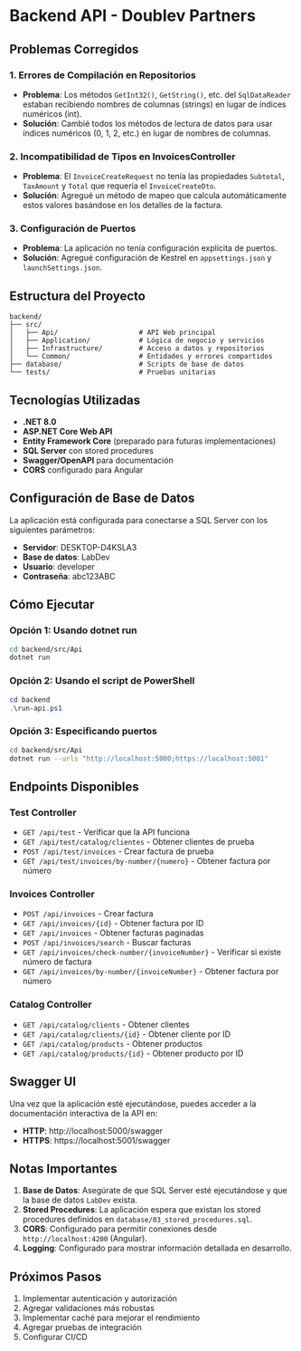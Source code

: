 # Backend API - Doublev Partners

## Problemas Corregidos

### 1. Errores de Compilación en Repositorios
- **Problema**: Los métodos `GetInt32()`, `GetString()`, etc. del `SqlDataReader` estaban recibiendo nombres de columnas (strings) en lugar de índices numéricos (int).
- **Solución**: Cambié todos los métodos de lectura de datos para usar índices numéricos (0, 1, 2, etc.) en lugar de nombres de columnas.

### 2. Incompatibilidad de Tipos en InvoicesController
- **Problema**: El `InvoiceCreateRequest` no tenía las propiedades `Subtotal`, `TaxAmount` y `Total` que requería el `InvoiceCreateDto`.
- **Solución**: Agregué un método de mapeo que calcula automáticamente estos valores basándose en los detalles de la factura.

### 3. Configuración de Puertos
- **Problema**: La aplicación no tenía configuración explícita de puertos.
- **Solución**: Agregué configuración de Kestrel en `appsettings.json` y `launchSettings.json`.

## Estructura del Proyecto

```
backend/
├── src/
│   ├── Api/                    # API Web principal
│   ├── Application/            # Lógica de negocio y servicios
│   ├── Infrastructure/         # Acceso a datos y repositorios
│   └── Common/                 # Entidades y errores compartidos
├── database/                   # Scripts de base de datos
└── tests/                      # Pruebas unitarias
```

## Tecnologías Utilizadas

- **.NET 8.0**
- **ASP.NET Core Web API**
- **Entity Framework Core** (preparado para futuras implementaciones)
- **SQL Server** con stored procedures
- **Swagger/OpenAPI** para documentación
- **CORS** configurado para Angular

## Configuración de Base de Datos

La aplicación está configurada para conectarse a SQL Server con los siguientes parámetros:
- **Servidor**: DESKTOP-D4KSLA3
- **Base de datos**: LabDev
- **Usuario**: developer
- **Contraseña**: abc123ABC

## Cómo Ejecutar

### Opción 1: Usando dotnet run
```bash
cd backend/src/Api
dotnet run
```

### Opción 2: Usando el script de PowerShell
```powershell
cd backend
.\run-api.ps1
```

### Opción 3: Especificando puertos
```bash
cd backend/src/Api
dotnet run --urls "http://localhost:5000;https://localhost:5001"
```

## Endpoints Disponibles

### Test Controller
- `GET /api/test` - Verificar que la API funciona
- `GET /api/test/catalog/clientes` - Obtener clientes de prueba
- `POST /api/test/invoices` - Crear factura de prueba
- `GET /api/test/invoices/by-number/{numero}` - Obtener factura por número

### Invoices Controller
- `POST /api/invoices` - Crear factura
- `GET /api/invoices/{id}` - Obtener factura por ID
- `GET /api/invoices` - Obtener facturas paginadas
- `POST /api/invoices/search` - Buscar facturas
- `GET /api/invoices/check-number/{invoiceNumber}` - Verificar si existe número de factura
- `GET /api/invoices/by-number/{invoiceNumber}` - Obtener factura por número

### Catalog Controller
- `GET /api/catalog/clients` - Obtener clientes
- `GET /api/catalog/clients/{id}` - Obtener cliente por ID
- `GET /api/catalog/products` - Obtener productos
- `GET /api/catalog/products/{id}` - Obtener producto por ID

## Swagger UI

Una vez que la aplicación esté ejecutándose, puedes acceder a la documentación interactiva de la API en:
- **HTTP**: http://localhost:5000/swagger
- **HTTPS**: https://localhost:5001/swagger

## Notas Importantes

1. **Base de Datos**: Asegúrate de que SQL Server esté ejecutándose y que la base de datos `LabDev` exista.
2. **Stored Procedures**: La aplicación espera que existan los stored procedures definidos en `database/03_stored_procedures.sql`.
3. **CORS**: Configurado para permitir conexiones desde `http://localhost:4200` (Angular).
4. **Logging**: Configurado para mostrar información detallada en desarrollo.

## Próximos Pasos

1. Implementar autenticación y autorización
2. Agregar validaciones más robustas
3. Implementar caché para mejorar el rendimiento
4. Agregar pruebas de integración
5. Configurar CI/CD
